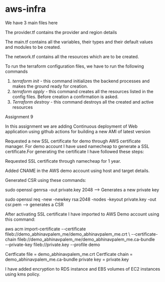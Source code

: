 # aws-infra

We have 3 main files here

The provider.tf contains the provider and region details

The main.tf contains all the variables, their types and their default values and modules to be created.

The network.tf contains all the resources which are to be created.


To run the terraform configuration files, we have to run the following commands
1. *terraform init*  -  this command initializes the backend processes and makes the ground ready for creation.
2. *terraform apply* - this command creates all the resources listed in the config files. Before creation a confirmation is asked.
3. *Terraform destroy* - this command destroys all the created and active resources

Assignment 9

In this assignment we are adding Continuous deployment of Web application using github actions for building a new AMI of latest version 

Requested a new SSL certificate for demo through AWS certificate manager. For demo account I have used namecheap to generate a SSL certificate.For generating the certificate I have followed these steps:

Requested SSL certificate through namecheap for 1 year.

Added CNAME in the AWS demo account using host and target details.

Generated CSR using these commands:

sudo openssl genrsa -out private.key 2048 --> Generates a new private key

sudo openssl req -new -newkey rsa:2048 -nodes -keyout private.key -out csr.pem --> generates a CSR

After activating SSL certificate I have imported to AWS Demo account using this command:


aws acm import-certificate --certificate fileb://demo_abhinavpalem_me/demo_abhinavpalem_me.crt \ 
      --certificate-chain fileb://demo_abhinavpalem_me/demo_abhinavpalem_me.ca-bundle \
      --private-key fileb://private.key --profile demo


Certficate file = demo_abhinavpalem_me.crt
Certficate chain = demo_abhinavpalem_me.ca-bundle
private key = private.key

I have added encryption to RDS instance and EBS volumes of EC2 instances using kms policy.






  

